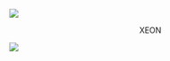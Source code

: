 <a><img src='https://i.imgur.com/LyHic3i.gif'/></a>

<p align="center">
  <h>XEON</h> 

<a><img src='https://i.imgur.com/LyHic3i.gif'/></a>
